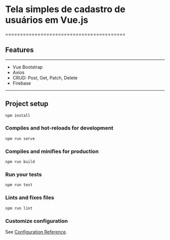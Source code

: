 # Tela simples de cadastro de usuários em Vue.js
=========================================

## Features
___
* Vue Bootstrap
* Axios
* CRUD: Post, Get, Patch, Delete
* Firebase

___

## Project setup
```
npm install
```

### Compiles and hot-reloads for development
```
npm run serve
```

### Compiles and minifies for production
```
npm run build
```

### Run your tests
```
npm run test
```

### Lints and fixes files
```
npm run lint
```

### Customize configuration
See [Configuration Reference](https://cli.vuejs.org/config/).
